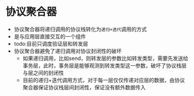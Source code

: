 # 协议聚合器
* 协议聚合器将递归调用的协议栈转化为`递归+迭代`调用的方式
* 是与应用层直接交互的一个组件
* todo:目前只调度验证层和转发层
* 协议聚合器避免了递归调用对协议封闭性的破坏
  * 如果递归调用，比如send，则转发层的参数比如转发类型，需要先发送给事务层，此时，事务层是能够观测到转发类型这一参数，破坏了协议栈层与层之间的封闭性
  * 目前的递归+迭代调用方式，对于每一层仅仅传递对应层的数据，由协议聚合器保证协议栈层间封闭性，保证没有额外数据传入